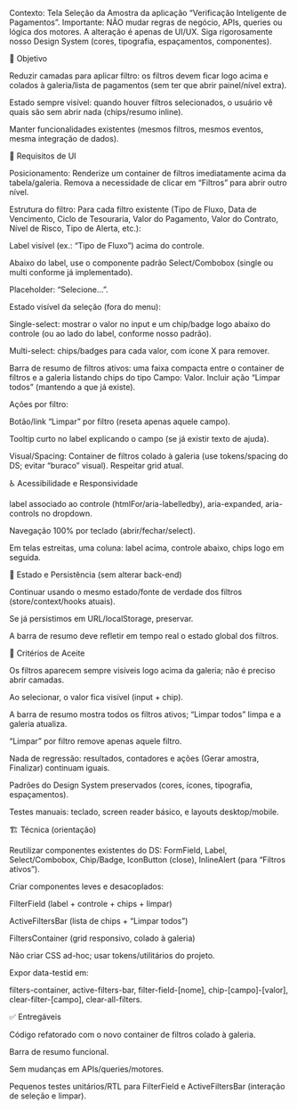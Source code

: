 Contexto: Tela Seleção da Amostra da aplicação “Verificação Inteligente de Pagamentos”.
Importante: NÃO mudar regras de negócio, APIs, queries ou lógica dos motores. A alteração é apenas de UI/UX. Siga rigorosamente nosso Design System (cores, tipografia, espaçamentos, componentes).

🎯 Objetivo

Reduzir camadas para aplicar filtro: os filtros devem ficar logo acima e colados à galeria/lista de pagamentos (sem ter que abrir painel/nível extra).

Estado sempre visível: quando houver filtros selecionados, o usuário vê quais são sem abrir nada (chips/resumo inline).

Manter funcionalidades existentes (mesmos filtros, mesmos eventos, mesma integração de dados).

🧩 Requisitos de UI

Posicionamento: Renderize um container de filtros imediatamente acima da tabela/galeria. Remova a necessidade de clicar em “Filtros” para abrir outro nível.

Estrutura do filtro: Para cada filtro existente (Tipo de Fluxo, Data de Vencimento, Ciclo de Tesouraria, Valor do Pagamento, Valor do Contrato, Nível de Risco, Tipo de Alerta, etc.):

Label visível (ex.: “Tipo de Fluxo”) acima do controle.

Abaixo do label, use o componente padrão Select/Combobox (single ou multi conforme já implementado).

Placeholder: “Selecione…”.

Estado visível da seleção (fora do menu):

Single-select: mostrar o valor no input e um chip/badge logo abaixo do controle (ou ao lado do label, conforme nosso padrão).

Multi-select: chips/badges para cada valor, com ícone X para remover.

Barra de resumo de filtros ativos: uma faixa compacta entre o container de filtros e a galeria listando chips do tipo Campo: Valor. Incluir ação “Limpar todos” (mantendo a que já existe).

Ações por filtro:

Botão/link “Limpar” por filtro (reseta apenas aquele campo).

Tooltip curto no label explicando o campo (se já existir texto de ajuda).

Visual/Spacing: Container de filtros colado à galeria (use tokens/spacing do DS; evitar “buraco” visual). Respeitar grid atual.

♿ Acessibilidade e Responsividade

label associado ao controle (htmlFor/aria-labelledby), aria-expanded, aria-controls no dropdown.

Navegação 100% por teclado (abrir/fechar/select).

Em telas estreitas, uma coluna: label acima, controle abaixo, chips logo em seguida.

🔁 Estado e Persistência (sem alterar back-end)

Continuar usando o mesmo estado/fonte de verdade dos filtros (store/context/hooks atuais).

Se já persistimos em URL/localStorage, preservar.

A barra de resumo deve refletir em tempo real o estado global dos filtros.

🧪 Critérios de Aceite

Os filtros aparecem sempre visíveis logo acima da galeria; não é preciso abrir camadas.

Ao selecionar, o valor fica visível (input + chip).

A barra de resumo mostra todos os filtros ativos; “Limpar todos” limpa e a galeria atualiza.

“Limpar” por filtro remove apenas aquele filtro.

Nada de regressão: resultados, contadores e ações (Gerar amostra, Finalizar) continuam iguais.

Padrões do Design System preservados (cores, ícones, tipografia, espaçamentos).

Testes manuais: teclado, screen reader básico, e layouts desktop/mobile.

🏗️ Técnica (orientação)

Reutilizar componentes existentes do DS: FormField, Label, Select/Combobox, Chip/Badge, IconButton (close), InlineAlert (para “Filtros ativos”).

Criar componentes leves e desacoplados:

FilterField (label + controle + chips + limpar)

ActiveFiltersBar (lista de chips + “Limpar todos”)

FiltersContainer (grid responsivo, colado à galeria)

Não criar CSS ad-hoc; usar tokens/utilitários do projeto.

Expor data-testid em:

filters-container, active-filters-bar, filter-field-[nome], chip-[campo]-[valor], clear-filter-[campo], clear-all-filters.

✅ Entregáveis

Código refatorado com o novo container de filtros colado à galeria.

Barra de resumo funcional.

Sem mudanças em APIs/queries/motores.

Pequenos testes unitários/RTL para FilterField e ActiveFiltersBar (interação de seleção e limpar).